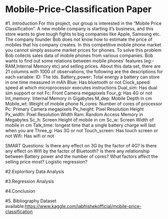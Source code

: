 # Mobile-Price-Classification Paper
#1. Introduction
For this project, our group is interested in the “Mobile Price Classification”. A new mobile company is starting it’s business, and this store wants to give tough fights to big companies like Apple, Samsung etc.
The company founder Bob does not know how to estimate the price of mobiles that his company creates. In this competitive mobile phone market you cannot simply assume market prices for phones. To solve this problem Bob collects sales data of mobile phones from various companies.
Bob wants to find out some relations between mobile phones’ features (eg:- RAM,Internal Memory etc) and selling prices. 
About this data set, there are 21 columns with 1000 of observations, the following are the descriptions for each variable: 
ID: The Ids.
Battery_power: Total energy a battery can store in one time measured in mAh
Blue: Has bluetooth or not
Clock_speed: speed at which microprocessor executes instructions
Dual_sim: Has dual sim support or not
Fc: Front Camera megapixels
Four_g: Has 4G or not
Int_memory: Internal Memory in Gigabytes
M_dep: Mobile Depth in cm
Mobile_wt: Weight of mobile phone
N_cores: Number of cores of processor
Pc: Primary Camera megapixels
Px_height: Pixel Resolution Height
Px_width: Pixel Resolution Width
Ram: Random Access Memory in Megabytes
Sc_h: Screen Height of mobile in cm
Sc_w: Screen Width of mobile in cm
Talk_time: longest time that a single battery charge will last when you are
Three_g: Has 3G or not
Touch_screen: Has touch screen or not
Wifi: Has wifi or not
 
SMART Questions:
Is there any effect on 3G by the factor of 4G?
Is there any effect on Wifi by the factor of Bluetooth?
Is there any relationship between Battery power and the number of cores?
What factors affect the selling price most?
Logistic regression?

#2.Exploritory Data Analysis

#3.Regression Analysis

#4.Conclusion

#5. Bibliography
Dataset available:https://www.kaggle.com/iabhishekofficial/mobile-price-classification
